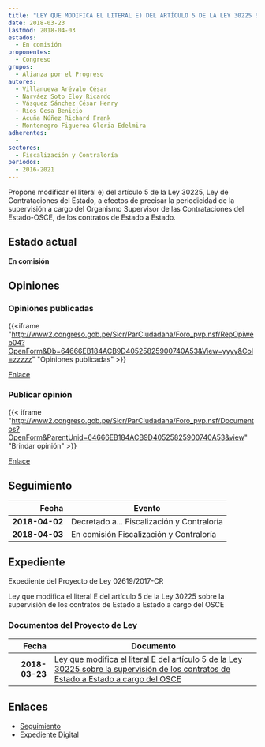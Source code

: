 ```yaml
---
title: "LEY QUE MODIFICA EL LITERAL E) DEL ARTÍCULO 5 DE LA LEY 30225 SOBRE LA SUPERVISIÓN DE LOS CONTRATOS DE ESTADO A ESTADO A CARGO DEL OSCE"
date: 2018-03-23
lastmod: 2018-04-03
estados: 
  - En comisión
proponentes: 
  - Congreso
grupos: 
  - Alianza por el Progreso
autores: 
  - Villanueva Arévalo César
  - Narváez Soto Eloy Ricardo
  - Vásquez Sánchez César Henry
  - Ríos Ocsa Benicio
  - Acuña Núñez Richard Frank
  - Montenegro Figueroa Gloria Edelmira
adherentes: 
  - 
sectores: 
  - Fiscalización y Contraloría
periodos: 
  - 2016-2021
---
```


Propone modificar el literal e) del artículo 5 de la Ley 30225, Ley de Contrataciones del Estado, a efectos de precisar la periodicidad de la supervisión a cargo del Organismo Supervisor de las Contrataciones del Estado-OSCE, de los contratos de Estado a Estado.


## Estado actual

**En comisión**

## Opiniones

### Opiniones publicadas

{{<iframe "http://www2.congreso.gob.pe/Sicr/ParCiudadana/Foro_pvp.nsf/RepOpiweb04?OpenForm&Db=64666EB184ACB9D40525825900740A53&View=yyyy&Col=zzzzz" "Opiniones publicadas" >}}

[Enlace](http://www2.congreso.gob.pe/Sicr/ParCiudadana/Foro_pvp.nsf/RepOpiweb04?OpenForm&Db=64666EB184ACB9D40525825900740A53&View=yyyy&Col=zzzzz)
### Publicar opinión

{{< iframe "http://www2.congreso.gob.pe/Sicr/ParCiudadana/Foro_pvp.nsf/Documentos?OpenForm&ParentUnid=64666EB184ACB9D40525825900740A53&view" "Brindar opinión" >}}

[Enlace](http://www2.congreso.gob.pe/Sicr/ParCiudadana/Foro_pvp.nsf/Documentos?OpenForm&ParentUnid=64666EB184ACB9D40525825900740A53&view)

## Seguimiento

| Fecha | Evento |
|------:|--------|
| **2018-04-02** | Decretado a... Fiscalización y Contraloría|
| **2018-04-03** | En comisión Fiscalización y Contraloría|


## Expediente

Expediente del Proyecto de Ley 02619/2017-CR

Ley que modifica el literal E del artículo 5 de la Ley 30225 sobre la supervisión de los contratos de Estado a Estado a cargo del OSCE


### Documentos del Proyecto de Ley

| Fecha | Documento |
|------:|--------|
| **2018-03-23** | [Ley que modifica el literal E del artículo 5 de la Ley 30225 sobre la supervisión de los contratos de Estado a Estado a cargo del OSCE](http://www.leyes.congreso.gob.pe/Documentos/2016_2021/Proyectos_de_Ley_y_de_Resoluciones_Legislativas/PL0261920180323..pdf) |

## Enlaces 

- [Seguimiento](http://www2.congreso.gob.pe/Sicr/TraDocEstProc/CLProLey2016.nsf/f7fff46988ca05b1052578e100829cc7/7226a3823679d408052582590060deac?OpenDocument)
- [Expediente Digital](http://www2.congreso.gob.pe/Sicr/TraDocEstProc/CLProLey2016.nsf/f7fff46988ca05b1052578e100829cc7/7226a3823679d408052582590060deac?OpenDocument&Click=05257FB7005EB655.eb71d0cf91d8294e05256cdf006b5706/$Body/0.1C6C)
